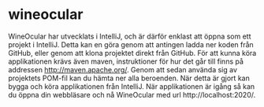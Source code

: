 # wineocular
WineOcular har utvecklats i IntelliJ, och är därför enklast att öppna som ett projekt i IntelliJ. Detta kan en göra genom att antingen ladda ner koden från GitHub, eller genom att klona projektet direkt från GitHub.
För att kunna köra applikationen krävs även maven, instruktioner för hur det går till finns på addressen http://maven.apache.org/. Genom att sedan använda sig av projektets POM-fil kan du hämta ner alla beroenden.
När detta är gjort kan bygga och köra applikationen från IntelliJ. När applikationen är igång så kan du öppna din webbläsare och nå WineOcular med url http://localhost:2020/.
